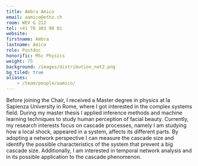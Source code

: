```yaml
---
title: Ambra Amico
email: aamico@ethz.ch
room: WEV G 212
tel: +41 78 303 90 01
website:
firstname: Ambra
lastname: Amico
role: Postdoc
honorific: MSc Physics
weight: 75
background: /images/distribution_net2.png
bg_tiled: true
aliases:
    - /team/people/aamico/
---
```


Before joining the Chair, I received a Master degree in physics at la Sapienza University in Rome, where I got interested in the complex systems field. During my master thesis I applied inference methods and machine learning techniques to study human perception of facial beauty.
Currently, my research interests focus on cascade processes, namely I am studying how a local shock, appeared in a system, affects its different parts. By adopting a network perspective I can measure the cascade size and  identify the possible characteristics of the system that prevent a big cascade size. Additionally, I am interested in temporal network analysis and in its possible application to the cascade phenomenon.
